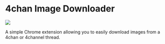 # 4chan Image Downloader

<a href="https://github.com/Ben-H1/4chan-Image-Downloader/releases">
    <img src="https://img.shields.io/github/downloads/Ben-H1/4chan-Image-Downloader/total" />
</a>

A simple Chrome extension allowing you to easily download images from a 4chan or 4channel thread.
